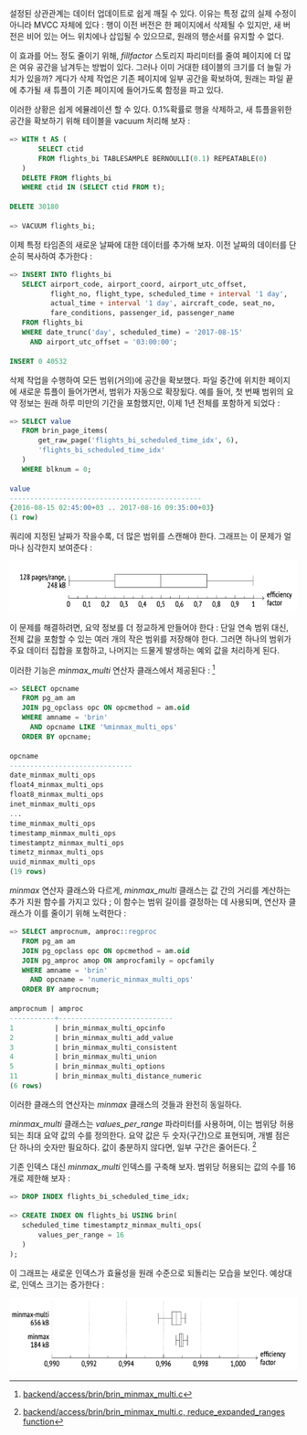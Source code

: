 
설정된 상관관계는 데이터 업데이트로 쉽게 깨질 수 있다. 이유는 특정 값의 실제 수정이 아니라 MVCC 자체에 있다 : 행이 이전 버전은 한 페이지에서 삭제될 수 있지만, 새 버전은 비어 있는 어느 위치에나 삽입될 수 있으므로, 원래의 행순서를 유지할 수 없다.

이 효과를 어느 정도 줄이기 위해, *fillfactor* 스토리지 파리미터를 줄여 페이지에 더 많은 여유 공간을 남겨두는 방법이 있다. 그러나 이미 거대한 테이블의 크기를 더 늘릴 가치가 있을까? 게다가 삭제 작업은 기존 페이지에 일부 공간을 확보하여, 원래는 파일 끝에 추가될 새 튜플이 기존 페이지에 들어가도록 함정을 파고 있다.

이러한 상황은 쉽게 에뮬레이션 할 수 있다. 0.1%확률로 행을 삭제하고, 새 튜플을위한 공간을 확보하기 위해 테이블을 vacuum 처리해 보자 :

```sql
=> WITH t AS (
       SELECT ctid
       FROM flights_bi TABLESAMPLE BERNOULLI(0.1) REPEATABLE(0)
   )
   DELETE FROM flights_bi
   WHERE ctid IN (SELECT ctid FROM t);

DELETE 30180

=> VACUUM flights_bi;
```

이제 특정 타임존의 새로운 날짜에 대한 데이터를 추가해 보자. 이전 날짜의 데이터를 단순히 복사하여 추가한다 :

```sql
=> INSERT INTO flights_bi
   SELECT airport_code, airport_coord, airport_utc_offset,
          flight_no, flight_type, scheduled_time + interval '1 day',
          actual_time + interval '1 day', aircraft_code, seat_no,
          fare_conditions, passenger_id, passenger_name
   FROM flights_bi
   WHERE date_trunc('day', scheduled_time) = '2017-08-15'
     AND airport_utc_offset = '03:00:00';

INSERT 0 40532
```

삭제 작업을 수행하여 모든 범위(거의)에 공간을 확보했다. 파일 중간에 위치한 페이지에 새로운 튜플이 들어가면서, 범위가 자동으로 확장됬다.
예를 들어, 첫 번째 범위의 요약 정보는 원래 하루 미만의 기간을 포함했지만, 이제 1년 전체를 포함하게 되었다 :

```sql
=> SELECT value
   FROM brin_page_items(
       get_raw_page('flights_bi_scheduled_time_idx', 6),
       'flights_bi_scheduled_time_idx'
   )
   WHERE blknum = 0;

value
-----------------------------------------------
{2016-08-15 02:45:00+03 .. 2017-08-16 09:35:00+03}
(1 row)
```

쿼리에 지정된 날짜가 작을수록, 더 많은 범위를 스캔해야 한다. 그래프는 이 문제가 얼마나 심각한지 보여준다 :

![](image/CleanShot%20-000131.png)

이 문제를 해결하려면, 요약 정보를 더 정교하게 만들어야 한다 : 단일 연속 범위 대신, 전체 값을 포함할 수 있는 여러 개의 작은 범위를 저장해야 한다. 그러면 하나의 범위가 주요 데이터 집합을 포함하고, 나머지는 드물게 발생하는 예외 값을 처리하게 된다.

이러한 기능은 *minmax_multi* 연산자 클래스에서 제공된다 : [^1]

```sql
=> SELECT opcname
   FROM pg_am am
   JOIN pg_opclass opc ON opcmethod = am.oid
   WHERE amname = 'brin'
     AND opcname LIKE '%minmax_multi_ops'
   ORDER BY opcname;

opcname
------------------------------
date_minmax_multi_ops
float4_minmax_multi_ops
float8_minmax_multi_ops
inet_minmax_multi_ops
...
time_minmax_multi_ops
timestamp_minmax_multi_ops
timestamptz_minmax_multi_ops
timetz_minmax_multi_ops
uuid_minmax_multi_ops
(19 rows)
```

*minmax* 연산자 클래스와 다르게, *minmax_multi* 클래스는 값 간의 거리를 계산하는 추가 지원 함수를 가지고 있다 ; 이 함수는 범위 길이를 결정하는 데 사용되며, 연산자 클래스가 이를 줄이기 위해 노력한다 : 

```sql
=> SELECT amprocnum, amproc::regproc
   FROM pg_am am
   JOIN pg_opclass opc ON opcmethod = am.oid
   JOIN pg_amproc amop ON amprocfamily = opcfamily
   WHERE amname = 'brin'
     AND opcname = 'numeric_minmax_multi_ops'
   ORDER BY amprocnum;

amprocnum | amproc
-----------+----------------------------
1          | brin_minmax_multi_opcinfo
2          | brin_minmax_multi_add_value
3          | brin_minmax_multi_consistent
4          | brin_minmax_multi_union
5          | brin_minmax_multi_options
11         | brin_minmax_multi_distance_numeric
(6 rows)
```

이러한 클래스의 연산자는 *minmax* 클래스의 것들과 완전히 동일하다. 

*minmax_multi* 클래스는 *values_per_range* 파라미터를 사용하며, 이는 범위당 허용되는 최대 요약 값의 수를 정의한다. 요약 값은 두 숫자(구간)으로 표현되며, 개별 점은 단 하나의 숫자만 필요하다.
값이 충분하지 않다면, 일부 구간은 줄어든다. [^2]


기존 인덱스 대신 *minmax_multi* 인덱스를 구축해 보자.  범위당 허용되는 값의 수를 16개로 제한해 보자 :

```sql
=> DROP INDEX flights_bi_scheduled_time_idx;

=> CREATE INDEX ON flights_bi USING brin(
   scheduled_time timestamptz_minmax_multi_ops(
       values_per_range = 16
   )
);
```


이 그래프는 새로운 인덱스가 효율성을 원래 수준으로 되돌리는 모습을 보인다. 예상대로, 인덱스 크기는 증가한다 :

![](image/CleanShot%20-000132.png)



[^1]:[backend/access/brin/brin_minmax_multi.c](https://git.postgresql.org/gitweb/?p=postgresql.git;a=blob;f=src/backend/access/brin/brin_minmax_multi.c;hb=REL_14_STABLE)

[^2]:[backend/access/brin/brin_minmax_multi.c, reduce_expanded_ranges function](https://git.postgresql.org/gitweb/?p=postgresql.git;a=blob;f=src/backend/access/brin/brin_minmax_multi.c;hb=REL_14_STABLE)